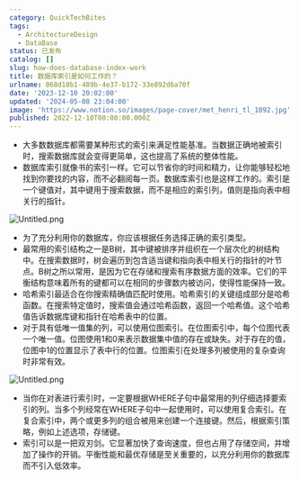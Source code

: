 ```yaml
---
category: QuickTechBites
tags:
  - ArchitectureDesign
  - DataBase
status: 已发布
catalog: []
slug: how-does-database-index-work
title: 数据库索引是如何工作的？
urlname: 068d18b1-489b-4e37-b172-33e892d6a70f
date: '2023-12-10 20:02:00'
updated: '2024-05-08 23:04:00'
image: 'https://www.notion.so/images/page-cover/met_henri_tl_1892.jpg'
published: 2022-12-10T08:00:00.000Z
---
```

- 大多数数据库都需要某种形式的索引来满足性能基准。当数据正确地被索引时，搜索数据库就会变得更简单，这也提高了系统的整体性能。
- 数据库索引就像书的索引一样。它可以节省你的时间和精力，让你能够轻松地找到你要找的内容，而不必翻阅每一页。数据库索引也是这样工作的。索引是一个键值对，其中键用于搜索数据，而不是相应的索引列，值则是指向表中相关行的指针。

![Untitled.png](https://prod-files-secure.s3.us-west-2.amazonaws.com/5d24fe63-e567-4804-86f9-9fdc62e13082/3e87f042-644d-48ab-9a58-227f3d930d71/Untitled.png?X-Amz-Algorithm=AWS4-HMAC-SHA256&X-Amz-Content-Sha256=UNSIGNED-PAYLOAD&X-Amz-Credential=ASIAZI2LB466X2NYHWBJ%2F20250412%2Fus-west-2%2Fs3%2Faws4_request&X-Amz-Date=20250412T053727Z&X-Amz-Expires=3600&X-Amz-Security-Token=IQoJb3JpZ2luX2VjEFUaCXVzLXdlc3QtMiJHMEUCIDIgI9dFEkhUDRnEePv8UhimWC0papvOzVlMT5RlQavlAiEAgJ%2Bad6bSAsTimR3GgwHsq6BlYzdwgHqZgDaKEpcgdV8qiAQIzv%2F%2F%2F%2F%2F%2F%2F%2F%2F%2FARAAGgw2Mzc0MjMxODM4MDUiDC1p05UVYMS7NcjLvyrcA9AI8F2fG4D41KAaBTOgzfDk%2BfcTZPnvv9pNQGsdDDGI%2BIhzLfxuc3e9Gc9Zm5kzp93NT2hagNmBMsYrQoQwyTkm997HTZsQXm3ev6Nxxpd5Y6Nbc3%2B5R2dyJVuzGpuhw7F%2FRbv0JlmWv5I73qzKpD7sjDmRsi4%2BjJrUTmoOqBhzil8IJjF9Pld5oK7Xr1yVQ4%2B%2Bxs4DKwx1WkfwTpHe4SgCXmN4q19VHwIOyrC8orXF2RDvFeRJ4%2FZ2cQwi1uoLWFq7Tq8aAwWhXo5i5Cm9nzbZ65OTmtcTLDcSg%2B8r5KlZAEh%2BRC%2BNt0VSfqJ%2FHN5%2BmZ9sCLFMH9KJ91d5RE%2BbW4fhT9uRako2ffNnfds%2Fafr5xDNGgPu1xAJxL6KsQUmRQok1ymLHCVJu9iqF4HUuS2GcGXR3chvxsJa6Esa9MBdDJOBfpnP8UABQTmuTqaOxyChpKwC%2FQzFmuGAqBl8WB2iiuiQLP3JtMVhtHRzhg2vSzcxCUUGyZaIOVQLICtjwVrp6jVEhA0ynYSCV2FAQzarEFgi8oJyg7s04nKCL6gOfgAMg9i8cmVfyxNlUsFony4HpVPYi810nznbYQ3xXJgqOPXNUh0JMen0LX9zZqQFByi0RmdYy0Qgqr1xMMJ3r578GOqUBORyyLqOM82fQHi3NNnr7TNekivVg%2BkanRhWnu46IL1NO169NhKRLTeolMLkjoETzEQsG6Yx2xoie6NJ24%2BUF0mFSAo8NDFJzLV%2BlToZ63wkVj2xGp9nuhciYPeYOzbrOEQSp0JedbpX6FKSQXyvr9ldT%2F5Fd4s9wPGyLXvxmQS5s1QT%2FUmTZPtG7Z3dQ4ViZbTcBEK2H59fRzgvyGmn90Gk6iTmV&X-Amz-Signature=10c8059dbcd7572eee6b7e9cc9f6c3af59d58e9530b4e7d834c1da53860c5f1e&X-Amz-SignedHeaders=host&x-id=GetObject)

- 为了充分利用你的数据库，你应该根据任务选择正确的索引类型。
- 最常用的索引结构之一是B树，其中键被排序并组织在一个层次化的树结构中。在搜索数据时，树会遍历到包含适当键和指向表中相关行的指针的叶节点。B树之所以常用，是因为它在存储和搜索有序数据方面的效率。它们的平衡结构意味着所有的键都可以在相同的步骤数内被访问，使得性能保持一致。
- 哈希索引最适合在你搜索精确值匹配时使用。哈希索引的关键组成部分是哈希函数。在搜索特定值时，搜索值会通过哈希函数，返回一个哈希值。这个哈希值告诉数据库键和指针在哈希表中的位置。
- 对于具有低唯一值集的列，可以使用位图索引。在位图索引中，每个位图代表一个唯一值。位图使用1和0来表示数据集中值的存在或缺失。对于存在的值，位图中1的位置显示了表中行的位置。位图索引在处理多列被使用的复杂查询时非常有效。

![Untitled.png](https://prod-files-secure.s3.us-west-2.amazonaws.com/5d24fe63-e567-4804-86f9-9fdc62e13082/25e88b4a-737d-484e-85cc-b7fe2444aa3c/Untitled.png?X-Amz-Algorithm=AWS4-HMAC-SHA256&X-Amz-Content-Sha256=UNSIGNED-PAYLOAD&X-Amz-Credential=ASIAZI2LB466X2NYHWBJ%2F20250412%2Fus-west-2%2Fs3%2Faws4_request&X-Amz-Date=20250412T053727Z&X-Amz-Expires=3600&X-Amz-Security-Token=IQoJb3JpZ2luX2VjEFUaCXVzLXdlc3QtMiJHMEUCIDIgI9dFEkhUDRnEePv8UhimWC0papvOzVlMT5RlQavlAiEAgJ%2Bad6bSAsTimR3GgwHsq6BlYzdwgHqZgDaKEpcgdV8qiAQIzv%2F%2F%2F%2F%2F%2F%2F%2F%2F%2FARAAGgw2Mzc0MjMxODM4MDUiDC1p05UVYMS7NcjLvyrcA9AI8F2fG4D41KAaBTOgzfDk%2BfcTZPnvv9pNQGsdDDGI%2BIhzLfxuc3e9Gc9Zm5kzp93NT2hagNmBMsYrQoQwyTkm997HTZsQXm3ev6Nxxpd5Y6Nbc3%2B5R2dyJVuzGpuhw7F%2FRbv0JlmWv5I73qzKpD7sjDmRsi4%2BjJrUTmoOqBhzil8IJjF9Pld5oK7Xr1yVQ4%2B%2Bxs4DKwx1WkfwTpHe4SgCXmN4q19VHwIOyrC8orXF2RDvFeRJ4%2FZ2cQwi1uoLWFq7Tq8aAwWhXo5i5Cm9nzbZ65OTmtcTLDcSg%2B8r5KlZAEh%2BRC%2BNt0VSfqJ%2FHN5%2BmZ9sCLFMH9KJ91d5RE%2BbW4fhT9uRako2ffNnfds%2Fafr5xDNGgPu1xAJxL6KsQUmRQok1ymLHCVJu9iqF4HUuS2GcGXR3chvxsJa6Esa9MBdDJOBfpnP8UABQTmuTqaOxyChpKwC%2FQzFmuGAqBl8WB2iiuiQLP3JtMVhtHRzhg2vSzcxCUUGyZaIOVQLICtjwVrp6jVEhA0ynYSCV2FAQzarEFgi8oJyg7s04nKCL6gOfgAMg9i8cmVfyxNlUsFony4HpVPYi810nznbYQ3xXJgqOPXNUh0JMen0LX9zZqQFByi0RmdYy0Qgqr1xMMJ3r578GOqUBORyyLqOM82fQHi3NNnr7TNekivVg%2BkanRhWnu46IL1NO169NhKRLTeolMLkjoETzEQsG6Yx2xoie6NJ24%2BUF0mFSAo8NDFJzLV%2BlToZ63wkVj2xGp9nuhciYPeYOzbrOEQSp0JedbpX6FKSQXyvr9ldT%2F5Fd4s9wPGyLXvxmQS5s1QT%2FUmTZPtG7Z3dQ4ViZbTcBEK2H59fRzgvyGmn90Gk6iTmV&X-Amz-Signature=845228f4d334421f86aae447c75209002e043765239878aafb27cf79870cba3e&X-Amz-SignedHeaders=host&x-id=GetObject)

- 当你在对表进行索引时，一定要根据WHERE子句中最常用的列仔细选择要索引的列。当多个列经常在WHERE子句中一起使用时，可以使用复合索引。在复合索引中，两个或更多列的组合被用来创建一个连接键。然后，根据索引策略，例如上述选项，存储键。
- 索引可以是一把双刃剑。它显著加快了查询速度，但也占用了存储空间，并增加了操作的开销。平衡性能和最优存储是至关重要的，以充分利用你的数据库而不引入低效率。
